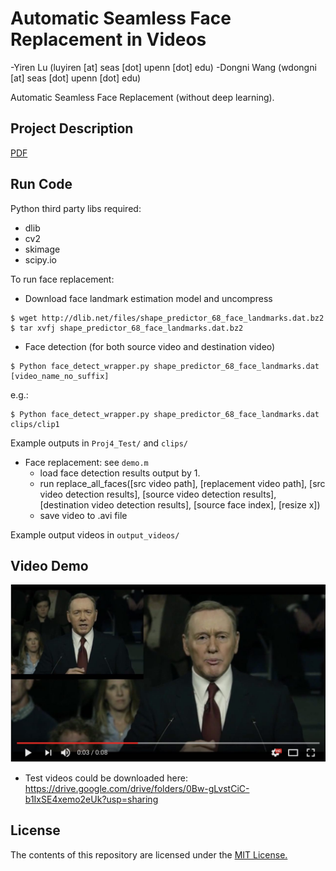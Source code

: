 # Automatic Seamless Face Replacement in Videos
-Yiren Lu (luyiren [at] seas [dot] upenn [dot] edu)
-Dongni Wang (wdongni [at] seas [dot] upenn [dot] edu)

Automatic Seamless Face Replacement (without deep learning).

## Project Description
[PDF](https://github.com/stormmax/seamless_face_replacement/blob/master/project_description.pdf)


## Run Code

Python third party libs required:
  - dlib
  - cv2
  - skimage
  - scipy.io

To run face replacement:
- Download face landmark estimation model and uncompress
```
$ wget http://dlib.net/files/shape_predictor_68_face_landmarks.dat.bz2
$ tar xvfj shape_predictor_68_face_landmarks.dat.bz2
```
- Face detection (for both source video and destination video)
```
$ Python face_detect_wrapper.py shape_predictor_68_face_landmarks.dat [video_name_no_suffix]
```
e.g.:
```
$ Python face_detect_wrapper.py shape_predictor_68_face_landmarks.dat clips/clip1
```
Example outputs in `Proj4_Test/` and `clips/`

- Face replacement: see `demo.m`
  - load face detection results output by 1.
  - run replace_all_faces([src video path], [replacement video path], [src video detection results], [source video detection results], [destination video detection results], [source face index], [resize x])
  - save video to .avi file

Example output videos in `output_videos/`

## Video Demo
[![Face replacement](video_screenshot.jpg)](https://www.youtube.com/watch?v=nZL8UIkghto&feature=youtu.be "Face replacement")
- Test videos could be downloaded here:  
<https://drive.google.com/drive/folders/0Bw-gLvstCiC-b1IxSE4xemo2eUk?usp=sharing>

## License

The contents of this repository are licensed under the [MIT License.](https://en.wikipedia.org/wiki/MIT_License)
